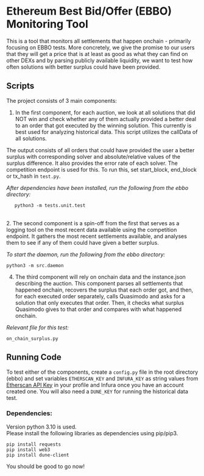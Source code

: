 
# Ethereum Best Bid/Offer (EBBO) Monitoring Tool

  

This is a tool that monitors all settlements that happen onchain - primarily focusing on EBBO tests. More concretely, we give the promise to our users that they will get a price that is at least as good as what they can find on other DEXs and by parsing publicly available liquidity, we want to test how often solutions with better surplus could have been provided.

  

## Scripts

  

The project consists of 3 main components:

  
1. In the first component, for each auction, we look at all solutions that did NOT win and check whether any of them actually provided a better deal to an order that got executed by the winning solution. This currently is best used for analyzing historical data. This script utilizes the callData of all solutions.

The output consists of all orders that could have provided the user a better surplus with corresponding solver and absolute/relative values of the surplus difference. It also provides the error rate of each solver. The competition endpoint is used for this. To run this, set start_block, end_block or tx_hash in `test.py`.


*After dependencies have been installed, run the following from the ebbo directory:* <br>

       python3 -m tests.unit.test
<br>
2. The second component is a spin-off from the first that serves as a logging tool on the most recent data available using the competition endpoint. It gathers the most recent settlements available, and analyses them to see if any of them could have given a better surplus. 

*To start the daemon, run the following from the ebbo directory:* <br>

    python3 -m src.daemon

  
4. The third component will rely on onchain data and the instance.json describing the auction. This component parses all settlements that happened onchain, recovers the surplus that each order got, and then, for each executed order separately, calls Quasimodo and asks for a solution that only executes that order. Then, it checks what surplus Quasimodo gives to that order and compares with what happened onchain.

*Relevant file for this test:*

`on_chain_surplus.py`

  
  

## Running Code

  

To test either of the components, create a `config.py` file in the root directory (ebbo) and set variables `ETHERSCAN_KEY` and `INFURA_KEY` as string values from [Etherscan API Key](https://etherscan.io/myapikey) in your profile and Infura once you have an account created one. You will also need a `DUNE_KEY` for running the historical data test.

  

### Dependencies:

Version python 3.10 is used. <br>
Please install the following libraries as dependencies using pip/pip3. <br>

    pip install requests
    pip install web3
    pip install dune-client

  

You should be good to go now!


